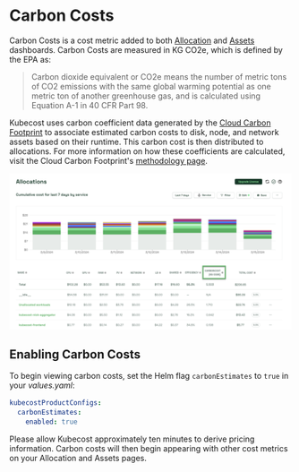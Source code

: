 # Carbon Costs

Carbon Costs is a cost metric added to both [Allocation](/using-kubecost/navigating-the-kubecost-ui/cost-allocation/README.md) and [Assets](/using-kubecost/navigating-the-kubecost-ui/assets.md) dashboards. Carbon Costs are measured in KG CO2e, which is defined by the EPA as:

> Carbon dioxide equivalent or CO2e means the number of metric tons of CO2 emissions with the same global warming potential as one metric ton of another greenhouse gas, and is calculated using Equation A-1 in 40 CFR Part 98.

Kubecost uses carbon coefficient data generated by the [Cloud Carbon Footprint](https://www.cloudcarbonfootprint.org/) to associate estimated carbon costs to disk, node, and network assets based on their runtime. This carbon cost is then distributed to allocations. For more information on how these coefficients are calculated, visit the Cloud Carbon Footprint's [methodology page](https://www.cloudcarbonfootprint.org/docs/methodology).

![Carbon Costs column](/images/carboncosts.png)

## Enabling Carbon Costs

To begin viewing carbon costs, set the Helm flag `carbonEstimates` to `true` in your *values.yaml*:

```yaml
kubecostProductConfigs:
  carbonEstimates:
    enabled: true
```

Please allow Kubecost approximately ten minutes to derive pricing information. Carbon costs will then begin appearing with other cost metrics on your Allocation and Assets pages.
